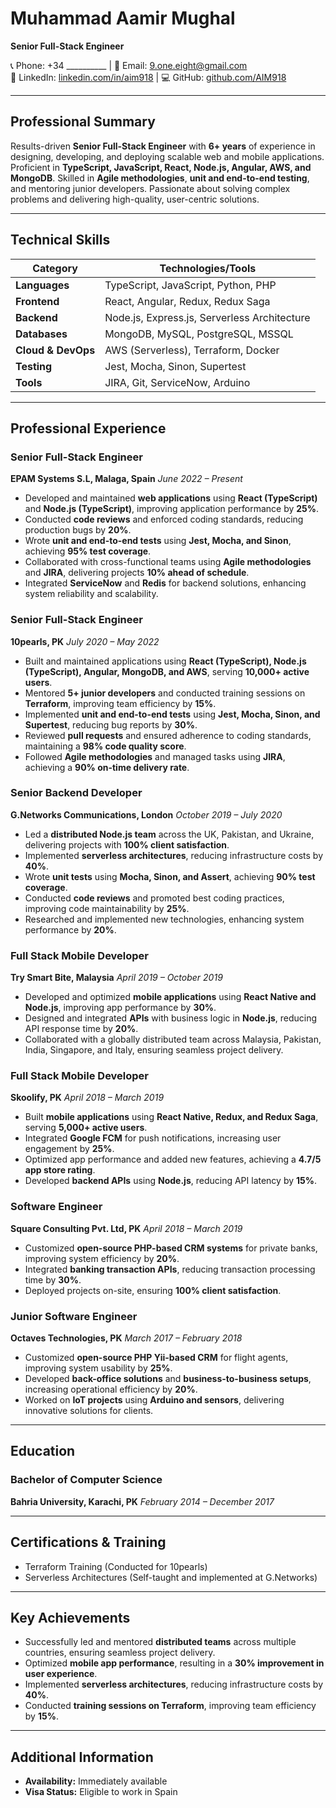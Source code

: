 # Muhammad Aamir Mughal
**Senior Full-Stack Engineer**

<p align="left"> <!-- Using paragraph align for slightly better control, though Markdown support varies -->
📞 Phone: +34 __________ | 📧 Email: <a href="mailto:9.one.eight@gmail.com">9.one.eight@gmail.com</a> <br/>
🔗 LinkedIn: <a href="https://linkedin.com/in/aim918" target="_blank">linkedin.com/in/aim918</a> | 💻 GitHub: <a href="https://github.com/AIM918" target="_blank">github.com/AIM918</a>
</p>

---

## Professional Summary
Results-driven **Senior Full-Stack Engineer** with **6+ years** of experience in designing, developing, and deploying scalable web and mobile applications. Proficient in **TypeScript, JavaScript, React, Node.js, Angular, AWS, and MongoDB**. Skilled in **Agile methodologies**, **unit and end-to-end testing**, and mentoring junior developers. Passionate about solving complex problems and delivering high-quality, user-centric solutions.

---

## **Technical Skills**  

| Category          | Technologies/Tools                                                                 |
|-------------------|-----------------------------------------------------------------------------------|
| **Languages**     | TypeScript, JavaScript, Python, PHP                                               |
| **Frontend**      | React, Angular, Redux, Redux Saga                                                 |
| **Backend**       | Node.js, Express.js, Serverless Architecture                                      |
| **Databases**     | MongoDB, MySQL, PostgreSQL, MSSQL                                                |
| **Cloud & DevOps**| AWS (Serverless), Terraform, Docker                                               |
| **Testing**       | Jest, Mocha, Sinon, Supertest                                                    |
| **Tools**         | JIRA, Git, ServiceNow, Arduino                                                   |

---

## Professional Experience

### Senior Full-Stack Engineer
**EPAM Systems S.L, Malaga, Spain**
*June 2022 – Present*
- Developed and maintained **web applications** using **React (TypeScript)** and **Node.js (TypeScript)**, improving application performance by **25%**.
- Conducted **code reviews** and enforced coding standards, reducing production bugs by **20%**.
- Wrote **unit and end-to-end tests** using **Jest, Mocha, and Sinon**, achieving **95% test coverage**.
- Collaborated with cross-functional teams using **Agile methodologies** and **JIRA**, delivering projects **10% ahead of schedule**.
- Integrated **ServiceNow** and **Redis** for backend solutions, enhancing system reliability and scalability.

### Senior Full-Stack Engineer
**10pearls, PK**
*July 2020 – May 2022*
- Built and maintained applications using **React (TypeScript), Node.js (TypeScript), Angular, MongoDB, and AWS**, serving **10,000+ active users**.
- Mentored **5+ junior developers** and conducted training sessions on **Terraform**, improving team efficiency by **15%**.
- Implemented **unit and end-to-end tests** using **Jest, Mocha, Sinon, and Supertest**, reducing bug reports by **30%**.
- Reviewed **pull requests** and ensured adherence to coding standards, maintaining a **98% code quality score**.
- Followed **Agile methodologies** and managed tasks using **JIRA**, achieving a **90% on-time delivery rate**.

### Senior Backend Developer
**G.Networks Communications, London**
*October 2019 – July 2020*
- Led a **distributed Node.js team** across the UK, Pakistan, and Ukraine, delivering projects with **100% client satisfaction**.
- Implemented **serverless architectures**, reducing infrastructure costs by **40%**.
- Wrote **unit tests** using **Mocha, Sinon, and Assert**, achieving **90% test coverage**.
- Conducted **code reviews** and promoted best coding practices, improving code maintainability by **25%**.
- Researched and implemented new technologies, enhancing system performance by **20%**.

### Full Stack Mobile Developer
**Try Smart Bite, Malaysia**
*April 2019 – October 2019*
- Developed and optimized **mobile applications** using **React Native and Node.js**, improving app performance by **30%**.
- Designed and integrated **APIs** with business logic in **Node.js**, reducing API response time by **20%**.
- Collaborated with a globally distributed team across Malaysia, Pakistan, India, Singapore, and Italy, ensuring seamless project delivery.

### Full Stack Mobile Developer
**Skoolify, PK**
*April 2018 – March 2019*
- Built **mobile applications** using **React Native, Redux, and Redux Saga**, serving **5,000+ active users**.
- Integrated **Google FCM** for push notifications, increasing user engagement by **25%**.
- Optimized app performance and added new features, achieving a **4.7/5 app store rating**.
- Developed **backend APIs** using **Node.js**, reducing API latency by **15%**.

### Software Engineer
**Square Consulting Pvt. Ltd, PK**
*April 2018 – March 2019*
- Customized **open-source PHP-based CRM systems** for private banks, improving system efficiency by **20%**.
- Integrated **banking transaction APIs**, reducing transaction processing time by **30%**.
- Deployed projects on-site, ensuring **100% client satisfaction**.

### Junior Software Engineer
**Octaves Technologies, PK**
*March 2017 – February 2018*
- Customized **open-source PHP Yii-based CRM** for flight agents, improving system usability by **25%**.
- Developed **back-office solutions** and **business-to-business setups**, increasing operational efficiency by **20%**.
- Worked on **IoT projects** using **Arduino and sensors**, delivering innovative solutions for clients.

---

## Education

### Bachelor of Computer Science
**Bahria University, Karachi, PK**
*February 2014 – December 2017*

---

## Certifications & Training
- Terraform Training (Conducted for 10pearls)
- Serverless Architectures (Self-taught and implemented at G.Networks)

---

## Key Achievements
- Successfully led and mentored **distributed teams** across multiple countries, ensuring seamless project delivery.
- Optimized **mobile app performance**, resulting in a **30% improvement in user experience**.
- Implemented **serverless architectures**, reducing infrastructure costs by **40%**.
- Conducted **training sessions on Terraform**, improving team efficiency by **15%**.

---

## Additional Information
- **Availability:** Immediately available
- **Visa Status:** Eligible to work in Spain
